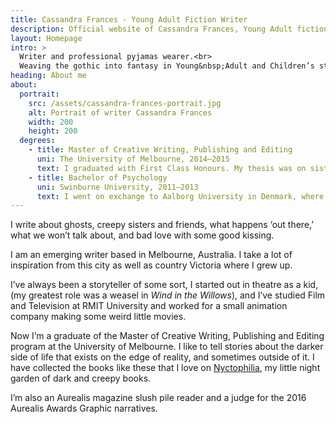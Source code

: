 ```yaml
---
title: Cassandra Frances - Young Adult Fiction Writer
description: Official website of Cassandra Frances, Young Adult fiction writer.
layout: Homepage
intro: >
  Writer and professional pyjamas wearer.<br>
  Weaving the gothic into fantasy in Young&nbsp;Adult and Children’s stories.
heading: About me
about:
  portrait:
    src: /assets/cassandra-frances-portrait.jpg
    alt: Portrait of writer Cassandra Frances
    width: 200
    height: 200
  degrees:
    - title: Master of Creative Writing, Publishing and Editing
      uni: The University of Melbourne, 2014–2015
      text: I graduated with First Class Honours. My thesis was on sisterhood in gothic fiction.
    - title: Bachelor of Psychology
      uni: Swinburne University, 2011–2013
      text: I went on exchange to Aalborg University in Denmark, where I studied Metafiction and Twentieth-Century Literature.
---
```


I write about ghosts, creepy sisters and friends, what happens ‘out there,’ what we won’t talk about, and bad love with some good kissing.

I am an emerging writer based in Melbourne, Australia. I take a lot of inspiration from this city as well as country Victoria where I grew up.

I’ve always been a storyteller of some sort, I started out in theatre as a kid, (my greatest role was a weasel in _Wind in the Willows_), and I’ve studied Film and Television at RMIT University and worked for a small animation company making some weird little movies.

Now I’m a graduate of the Master of Creative Writing, Publishing and Editing program at the University of Melbourne. I like to tell stories about the darker side of life that exists on the edge of reality, and sometimes outside of it. I have collected the books like these that I love on [Nyctophilia](/nyctophilia), my little night garden of dark and creepy books.

I’m also an Aurealis magazine slush pile reader and a judge for the 2016 Aurealis Awards Graphic narratives.
